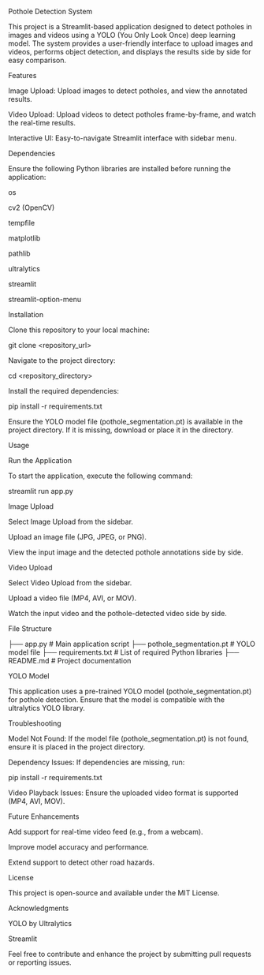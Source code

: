 Pothole Detection System

This project is a Streamlit-based application designed to detect potholes in images and videos using a YOLO (You Only Look Once) deep learning model. The system provides a user-friendly interface to upload images and videos, performs object detection, and displays the results side by side for easy comparison.

Features

Image Upload: Upload images to detect potholes, and view the annotated results.

Video Upload: Upload videos to detect potholes frame-by-frame, and watch the real-time results.

Interactive UI: Easy-to-navigate Streamlit interface with sidebar menu.

Dependencies

Ensure the following Python libraries are installed before running the application:

os

cv2 (OpenCV)

tempfile

matplotlib

pathlib

ultralytics

streamlit

streamlit-option-menu

Installation

Clone this repository to your local machine:

git clone <repository_url>

Navigate to the project directory:

cd <repository_directory>

Install the required dependencies:

pip install -r requirements.txt

Ensure the YOLO model file (pothole_segmentation.pt) is available in the project directory. If it is missing, download or place it in the directory.

Usage

Run the Application

To start the application, execute the following command:

streamlit run app.py

Image Upload

Select Image Upload from the sidebar.

Upload an image file (JPG, JPEG, or PNG).

View the input image and the detected pothole annotations side by side.

Video Upload

Select Video Upload from the sidebar.

Upload a video file (MP4, AVI, or MOV).

Watch the input video and the pothole-detected video side by side.

File Structure

├── app.py                 # Main application script
├── pothole_segmentation.pt # YOLO model file
├── requirements.txt       # List of required Python libraries
├── README.md              # Project documentation

YOLO Model

This application uses a pre-trained YOLO model (pothole_segmentation.pt) for pothole detection. Ensure that the model is compatible with the ultralytics YOLO library.

Troubleshooting

Model Not Found:
If the model file (pothole_segmentation.pt) is not found, ensure it is placed in the project directory.

Dependency Issues:
If dependencies are missing, run:

pip install -r requirements.txt

Video Playback Issues:
Ensure the uploaded video format is supported (MP4, AVI, MOV).

Future Enhancements

Add support for real-time video feed (e.g., from a webcam).

Improve model accuracy and performance.

Extend support to detect other road hazards.

License

This project is open-source and available under the MIT License.

Acknowledgments

YOLO by Ultralytics

Streamlit

Feel free to contribute and enhance the project by submitting pull requests or reporting issues.
